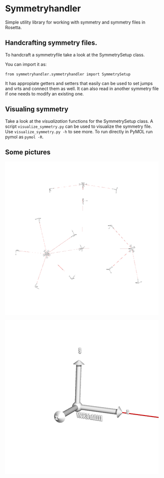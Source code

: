 # Symmetryhandler
Simple utility library for working with symmetry and symmetry files in Rosetta.

## Handcrafting symmetry files. 

To handcraft a symmetryfile take a look at the SymmetrySetup class. 

You can import it as: 

`from symmetryhandler.symmetryhandler import SymmetrySetup`

It has appropiate getters and setters that easily can be used to set jumps and vrts and connect them as well. It can also read in another symmetry file if one needs to modify an existing one. 

## Visualing symmetry

Take a look at the *visualization* functions for the SymmetrySetup class. A script `visualize_symmetry.py` can be used to visualize the symmetry file. Use `visualize_symmetry.py -h` to see more. To run directly in PyMOL run pymol as `pymol -R`.

## Some pictures 

![Icosahedral symmetry](images/full.png "Icoshadral symmetry")

![Axes](images/closeup.png "VRT axes")
